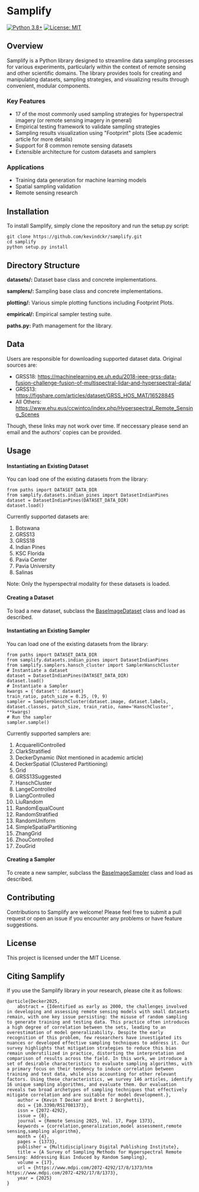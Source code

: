 # Samplify

[![Python 3.8+](https://img.shields.io/badge/python-3.8+-blue.svg)](https://www.python.org/downloads/)
[![License: MIT](https://img.shields.io/badge/License-MIT-yellow.svg)](https://opensource.org/licenses/MIT)

## Overview
Samplify is a Python library designed to streamline data sampling processes for various experiments, particularly within the context of remote sensing and other scientific domains. The library provides tools for creating and manipulating datasets, sampling strategies, and visualizing results through convenient, modular components.

### Key Features
- 17 of the most commonly used sampling strategies for hyperspectral imagery (or remote sensing imagery in general)
- Empirical testing framework to validate sampling strategies
- Sampling results visualization using "Footprint" plots (See academic article for more details)
- Support for 8 common remote sensing datasets
- Extensible architecture for custom datasets and samplers

### Applications
- Training data generation for machine learning models
- Spatial sampling validation
- Remote sensing research

## Installation
To install Samplify, simply clone the repository and run the setup.py script:

    git clone https://github.com/kevindckr/samplify.git
    cd samplify
    python setup.py install

## Directory Structure
**datasets/:** Dataset base class and concrete implementations.

**samplers/:** Sampling base class and concrete implementations.

**plotting/:** Various simple plotting functions including Footprint Plots.

**empirical/:** Empirical sampler testing suite.

**paths.py:** Path management for the library.

## Data

Users are responsible for downloading supported dataset data. Original sources are:

- GRSS18: https://machinelearning.ee.uh.edu/2018-ieee-grss-data-fusion-challenge-fusion-of-multispectral-lidar-and-hyperspectral-data/
- GRSS13: https://figshare.com/articles/dataset/GRSS_HOS_MAT/16528845
- All Others: https://www.ehu.eus/ccwintco/index.php/Hyperspectral_Remote_Sensing_Scenes

Though, these links may not work over time. If neccessary please send an email and the authors' copies can be provided.

## Usage

#### Instantiating an Existing Dataset
You can load one of the existing datasets from the library:

	from paths import DATASET_DATA_DIR
	from samplify.datasets.indian_pines import DatasetIndianPines
	dataset = DatasetIndianPines(DATASET_DATA_DIR)
	dataset.load()

Currently supported datasets are:

1. Botswana
2. GRSS13
3. GRSS18
4. Indian Pines
5. KSC Florida
6. Pavia Center
7. Pavia University
8. Salinas

Note: Only the hyperspectral modality for these datasets is loaded.

#### Creating a Dataset

To load a new dataset, subclass the [BaseImageDataset](samplify/datasets/_dataset_base.py) class and load as described.

#### Instantiating an Existing Sampler

You can load one of the existing datasets from the library:

	from paths import DATASET_DATA_DIR
	from samplify.datasets.indian_pines import DatasetIndianPines
	from samplify.samplers.hansch_cluster import SamplerHanschCluster
	# Instantiate a dataset
	dataset = DatasetIndianPines(DATASET_DATA_DIR)
	dataset.load()
	# Instantiate a Sampler
	kwargs = {'dataset': dataset}
	train_ratio, patch_size = 0.25, (9, 9)
	sampler = SamplerHanschCluster(dataset.image, dataset.labels, dataset.classes, patch_size, train_ratio, name='HanschCluster', **kwargs)
	# Run the sampler
	sampler.sample()

Currently supported samplers are:

1. AcquarelliControlled
2. ClarkStratified
3. DeckerDynamic (Not mentioned in academic article)
4. DeckerSpatial (Clustered Partitioning)
5. Grid
6. GRSS13Suggested
7. HanschCluster
8. LangeControlled
9. LiangControlled
10. LiuRandom
11. RandomEqualCount
12. RandomStratified
13. RandomUniform
14. SimpleSpatialPartitioning
15. ZhangGrid
16. ZhouControlled
17. ZouGrid

#### Creating a Sampler

To create a new sampler, subclass the [BaseImageSampler](samplify/samplers/_sampler_base.py) class and load as described.

## Contributing
Contributions to Samplify are welcome! Please feel free to submit a pull request or open an issue if you encounter any problems or have feature suggestions.

## License
This project is licensed under the MIT License.

## Citing Samplify
If you use the Samplify library in your research, please cite it as follows:

	@article{Decker2025,
		abstract = {Identified as early as 2000, the challenges involved in developing and assessing remote sensing models with small datasets remain, with one key issue persisting: the misuse of random sampling to generate training and testing data. This practice often introduces a high degree of correlation between the sets, leading to an overestimation of model generalizability. Despite the early recognition of this problem, few researchers have investigated its nuances or developed effective sampling techniques to address it. Our survey highlights that mitigation strategies to reduce this bias remain underutilized in practice, distorting the interpretation and comparison of results across the field. In this work, we introduce a set of desirable characteristics to evaluate sampling algorithms, with a primary focus on their tendency to induce correlation between training and test data, while also accounting for other relevant factors. Using these characteristics, we survey 146 articles, identify 16 unique sampling algorithms, and evaluate them. Our evaluation reveals two broad archetypes of sampling techniques that effectively mitigate correlation and are suitable for model development.},
		author = {Kevin T Decker and Brett J Borghetti},
		doi = {10.3390/RS17081373},
		issn = {2072-4292},
		issue = {8},
		journal = {Remote Sensing 2025, Vol. 17, Page 1373},
		keywords = {correlation,generalization,model assessment,remote sensing,sampling algorithm},
		month = {4},
		pages = {1373},
		publisher = {Multidisciplinary Digital Publishing Institute},
		title = {A Survey of Sampling Methods for Hyperspectral Remote Sensing: Addressing Bias Induced by Random Sampling},
		volume = {17},
		url = {https://www.mdpi.com/2072-4292/17/8/1373/htm https://www.mdpi.com/2072-4292/17/8/1373},
		year = {2025}
	}
